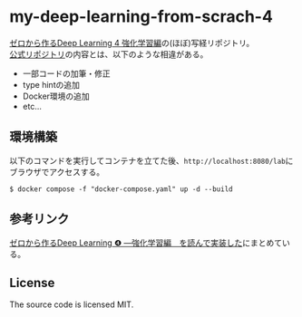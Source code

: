 # my-deep-learning-from-scrach-4
[ゼロから作るDeep Learning 4 強化学習編](https://www.oreilly.co.jp/books/9784873119755/)の(ほぼ)写経リポジトリ。  
[公式リポジトリ](https://github.com/oreilly-japan/deep-learning-from-scratch-4)の内容とは、以下のような相違がある。  

- 一部コードの加筆・修正
- type hintの追加
- Docker環境の追加
- etc...

## 環境構築
以下のコマンドを実行してコンテナを立てた後、`http://localhost:8080/lab`にブラウザでアクセスする。
  
```
$ docker compose -f "docker-compose.yaml" up -d --build
```

## 参考リンク

[ゼロから作るDeep Learning ❹ ―強化学習編　を読んで実装した](https://blog.hatena.ne.jp/sereronnrot/zypressen.hatenadiary.com)にまとめている。

## License
The source code is licensed MIT.
